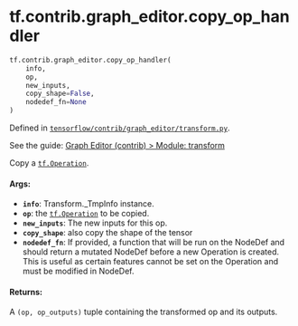 <div itemscope itemtype="http://developers.google.com/ReferenceObject">
<meta itemprop="name" content="tf.contrib.graph_editor.copy_op_handler" />
<meta itemprop="path" content="Stable" />
</div>

# tf.contrib.graph_editor.copy_op_handler

``` python
tf.contrib.graph_editor.copy_op_handler(
    info,
    op,
    new_inputs,
    copy_shape=False,
    nodedef_fn=None
)
```



Defined in [`tensorflow/contrib/graph_editor/transform.py`](https://www.tensorflow.org/code/tensorflow/contrib/graph_editor/transform.py).

See the guide: [Graph Editor (contrib) > Module: transform](../../../../../api_guides/python/contrib.graph_editor.md#Module_transform)

Copy a <a href="../../../tf/Operation.md"><code>tf.Operation</code></a>.

#### Args:

* <b>`info`</b>: Transform._TmpInfo instance.
* <b>`op`</b>: the <a href="../../../tf/Operation.md"><code>tf.Operation</code></a> to be copied.
* <b>`new_inputs`</b>: The new inputs for this op.
* <b>`copy_shape`</b>: also copy the shape of the tensor
* <b>`nodedef_fn`</b>: If provided, a function that will be run on the NodeDef
    and should return a mutated NodeDef before a new Operation is created.
    This is useful as certain features cannot be set on the Operation and
    must be modified in NodeDef.


#### Returns:

A `(op, op_outputs)` tuple containing the transformed op and its outputs.